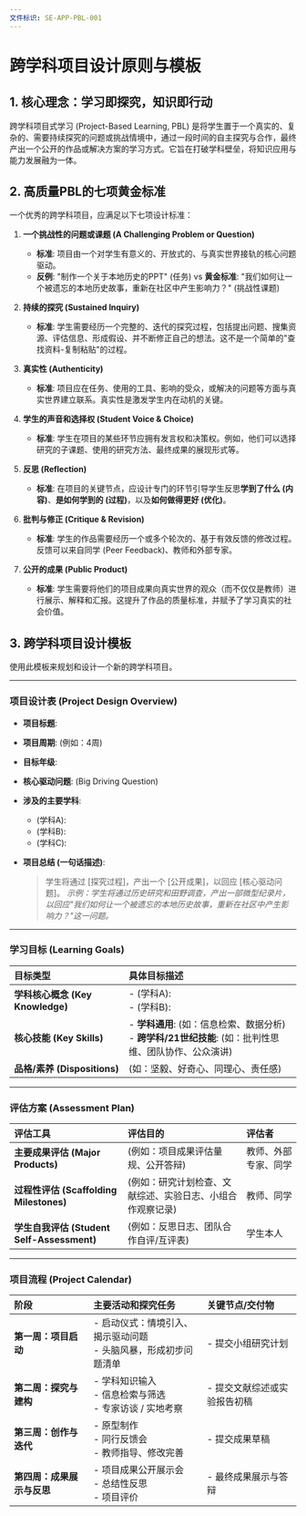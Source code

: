 ```yaml
---
文件标识: SE-APP-PBL-001
---
```


# 跨学科项目设计原则与模板

## 1. 核心理念：学习即探究，知识即行动

跨学科项目式学习 (Project-Based Learning, PBL) 是将学生置于一个真实的、复杂的、需要持续探究的问题或挑战情境中，通过一段时间的自主探究与合作，最终产出一个公开的作品或解决方案的学习方式。它旨在打破学科壁垒，将知识应用与能力发展融为一体。

## 2. 高质量PBL的七项黄金标准

一个优秀的跨学科项目，应满足以下七项设计标准：

1. **一个挑战性的问题或课题 (A Challenging Problem or Question)**
    - **标准**: 项目由一个对学生有意义的、开放式的、与真实世界接轨的核心问题驱动。
    - **反例**: "制作一个关于本地历史的PPT" (任务) vs **黄金标准**: "我们如何让一个被遗忘的本地历史故事，重新在社区中产生影响力？" (挑战性课题)

2. **持续的探究 (Sustained Inquiry)**
    - **标准**: 学生需要经历一个完整的、迭代的探究过程，包括提出问题、搜集资源、评估信息、形成假设、并不断修正自己的想法。这不是一个简单的"查找资料-复制粘贴"的过程。

3. **真实性 (Authenticity)**
    - **标准**: 项目应在任务、使用的工具、影响的受众，或解决的问题等方面与真实世界建立联系。真实性是激发学生内在动机的关键。

4. **学生的声音和选择权 (Student Voice & Choice)**
    - **标准**: 学生在项目的某些环节应拥有发言权和决策权。例如，他们可以选择研究的子课题、使用的研究方法、最终成果的展现形式等。

5. **反思 (Reflection)**
    - **标准**: 在项目的关键节点，应设计专门的环节引导学生反思**学到了什么 (内容)**、**是如何学到的 (过程)**，以及**如何做得更好 (优化)**。

6. **批判与修正 (Critique & Revision)**
    - **标准**: 学生的作品需要经历一个或多个轮次的、基于有效反馈的修改过程。反馈可以来自同学 (Peer Feedback)、教师和外部专家。

7. **公开的成果 (Public Product)**
    - **标准**: 学生需要将他们的项目成果向真实世界的观众（而不仅仅是教师）进行展示、解释和汇报。这提升了作品的质量标准，并赋予了学习真实的社会价值。

## 3. 跨学科项目设计模板

使用此模板来规划和设计一个新的跨学科项目。

---

### **项目设计表 (Project Design Overview)**

- **项目标题**:
- **项目周期**: (例如：4周)
- **目标年级**:
- **核心驱动问题**: (Big Driving Question)

- **涉及的主要学科**:
  - (学科A):
  - (学科B):
  - (学科C):

- **项目总结 (一句话描述)**:
  > 学生将通过 [探究过程]，产出一个 [公开成果]，以回应 [核心驱动问题]。
  > *示例：学生将通过历史研究和田野调查，产出一部微型纪录片，以回应"我们如何让一个被遗忘的本地历史故事，重新在社区中产生影响力？"这一问题。*

---

### **学习目标 (Learning Goals)**

| 目标类型 | 具体目标描述 |
| :--- | :--- |
| **学科核心概念 (Key Knowledge)** | - (学科A):<br>- (学科B): |
| **核心技能 (Key Skills)** | - **学科通用**: (如：信息检索、数据分析)<br>- **跨学科/21世纪技能**: (如：批判性思维、团队协作、公众演讲) |
| **品格/素养 (Dispositions)** | (如：坚毅、好奇心、同理心、责任感) |

---

### **评估方案 (Assessment Plan)**

| 评估工具 | 评估目的 | 评估者 |
| :--- | :--- | :--- |
| **主要成果评估 (Major Products)** | (例如：项目成果评估量规、公开答辩) | 教师、外部专家、同学 |
| **过程性评估 (Scaffolding Milestones)** | (例如：研究计划检查、文献综述、实验日志、小组合作观察记录) | 教师、同学 |
| **学生自我评估 (Student Self-Assessment)** | (例如：反思日志、团队合作自评/互评表) | 学生本人 |

---

### **项目流程 (Project Calendar)**

| 阶段 | 主要活动和探究任务 | 关键节点/交付物 |
| :--- | :--- | :--- |
| **第一周：项目启动** | - 启动仪式：情境引入、揭示驱动问题<br>- 头脑风暴，形成初步问题清单 | - 提交小组研究计划 |
| **第二周：探究与建构** | - 学科知识输入<br>- 信息检索与筛选<br>- 专家访谈 / 实地考察 | - 提交文献综述或实验报告初稿 |
| **第三周：创作与迭代** | - 原型制作<br>- 同行反馈会<br>- 教师指导、修改完善 | - 提交成果草稿 |
| **第四周：成果展示与反思** | - 项目成果公开展示会<br>- 总结性反思<br>- 项目评价 | - 最终成果展示与答辩 |
